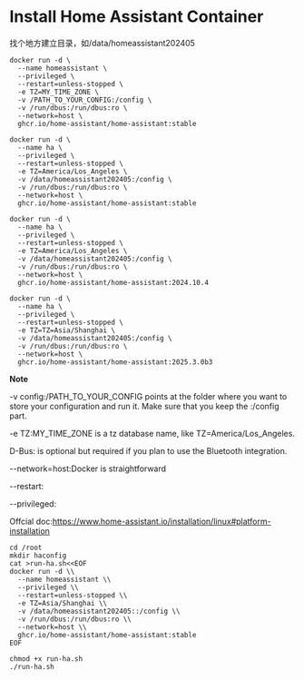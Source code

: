 # Install Home Assistant Container

找个地方建立目录，如/data/homeassistant202405

~~~
docker run -d \
  --name homeassistant \
  --privileged \
  --restart=unless-stopped \
  -e TZ=MY_TIME_ZONE \
  -v /PATH_TO_YOUR_CONFIG:/config \
  -v /run/dbus:/run/dbus:ro \
  --network=host \
  ghcr.io/home-assistant/home-assistant:stable
~~~

~~~
docker run -d \
  --name ha \
  --privileged \
  --restart=unless-stopped \
  -e TZ=America/Los_Angeles \
  -v /data/homeassistant202405:/config \
  -v /run/dbus:/run/dbus:ro \
  --network=host \
  ghcr.io/home-assistant/home-assistant:stable
~~~


~~~
docker run -d \
  --name ha \
  --privileged \
  --restart=unless-stopped \
  -e TZ=America/Los_Angeles \
  -v /data/homeassistant202405:/config \
  -v /run/dbus:/run/dbus:ro \
  --network=host \
  ghcr.io/home-assistant/home-assistant:2024.10.4
~~~

~~~
docker run -d \
  --name ha \
  --privileged \
  --restart=unless-stopped \
  -e TZ=TZ=Asia/Shanghai \
  -v /data/homeassistant202405:/config \
  -v /run/dbus:/run/dbus:ro \
  --network=host \
  ghcr.io/home-assistant/home-assistant:2025.3.0b3
~~~


**Note**

-v config:/PATH_TO_YOUR_CONFIG points at the folder where you want to store your configuration and run it. Make sure that you keep the :/config part.

-e TZ:MY_TIME_ZONE is a tz database name, like TZ=America/Los_Angeles.

D-Bus: is optional but required if you plan to use the Bluetooth integration.

--network=host:Docker is straightforward

--restart:

--privileged:


Offcial doc:https://www.home-assistant.io/installation/linux#platform-installation

~~~
cd /root
mkdir haconfig
cat >run-ha.sh<<EOF
docker run -d \\
  --name homeassistant \\
  --privileged \\
  --restart=unless-stopped \\
  -e TZ=Asia/Shanghai \\
  -v /data/homeassistant202405::/config \\
  -v /run/dbus:/run/dbus:ro \\
  --network=host \\
  ghcr.io/home-assistant/home-assistant:stable
EOF
~~~

~~~
chmod +x run-ha.sh
./run-ha.sh
~~~
